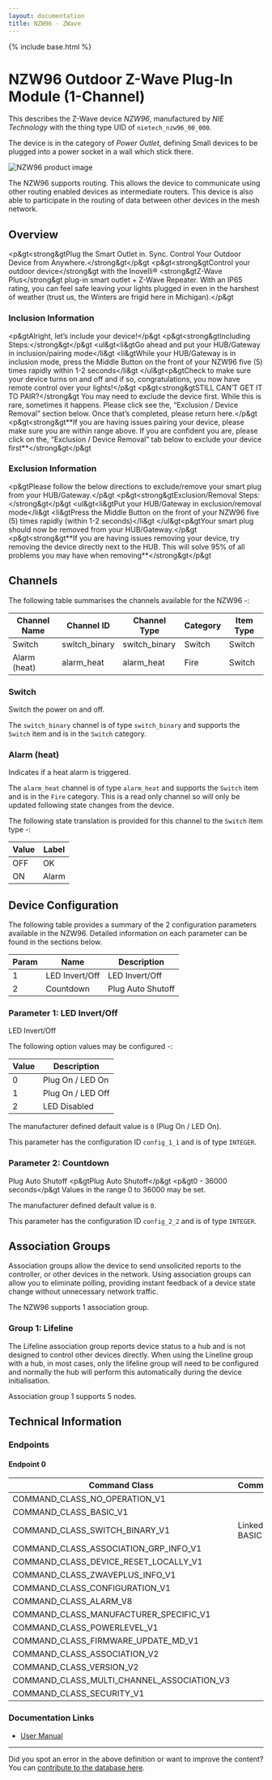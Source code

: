 ```yaml
---
layout: documentation
title: NZW96 - ZWave
---
```


{% include base.html %}

# NZW96 Outdoor Z-Wave Plug-In Module (1-Channel)
This describes the Z-Wave device *NZW96*, manufactured by *NIE Technology* with the thing type UID of ```nietech_nzw96_00_000```.

The device is in the category of *Power Outlet*, defining Small devices to be plugged into a power socket in a wall which stick there.

![NZW96 product image](https://opensmarthouse.org/zwavedatabase/825/image/)


The NZW96 supports routing. This allows the device to communicate using other routing enabled devices as intermediate routers.  This device is also able to participate in the routing of data between other devices in the mesh network.

## Overview

<p&gt<strong&gtPlug the Smart Outlet in. Sync. Control Your Outdoor Device from Anywhere.</strong&gt</p&gt <p&gt<strong&gtControl your outdoor device</strong&gt with the Inovelli® <strong&gtZ-Wave Plus</strong&gt plug-in smart outlet + Z-Wave Repeater. With an IP65 rating, you can feel safe leaving your lights plugged in even in the harshest of weather (trust us, the Winters are frigid here in Michigan).</p&gt

### Inclusion Information

<p&gtAlright, let’s include your device!</p&gt <p&gt<strong&gtIncluding Steps:</strong&gt</p&gt <ul&gt<li&gtGo ahead and put your HUB/Gateway in inclusion/pairing mode</li&gt <li&gtWhile your HUB/Gateway is in inclusion mode, press the Middle Button on the front of your NZW96 five (5) times rapidly within 1-2 seconds</li&gt </ul&gt<p&gtCheck to make sure your device turns on and off and if so, congratulations, you now have remote control over your lights!</p&gt <p&gt<strong&gtSTILL CAN’T GET IT TO PAIR?</strong&gt You may need to exclude the device first. While this is rare, sometimes it happens. Please click see the, “Exclusion / Device Removal” section below. Once that’s completed, please return here.</p&gt <p&gt<strong&gt\*\*If you are having issues pairing your device, please make sure you are within range above. If you are confident you are, please click on the, “Exclusion / Device Removal” tab below to exclude your device first\*\*</strong&gt</p&gt

### Exclusion Information

<p&gtPlease follow the below directions to exclude/remove your smart plug from your HUB/Gateway.</p&gt <p&gt<strong&gtExclusion/Removal Steps:</strong&gt</p&gt <ul&gt<li&gtPut your HUB/Gateway in exclusion/removal mode</li&gt <li&gtPress the Middle Button on the front of your NZW96 five (5) times rapidly (within 1-2 seconds)</li&gt </ul&gt<p&gtYour smart plug should now be removed from your HUB/Gateway.</p&gt <p&gt<strong&gt\*\*If you are having issues removing your device, try removing the device directly next to the HUB. This will solve 95% of all problems you may have when removing\*\*</strong&gt</p&gt

## Channels

The following table summarises the channels available for the NZW96 -:

| Channel Name | Channel ID | Channel Type | Category | Item Type |
|--------------|------------|--------------|----------|-----------|
| Switch | switch_binary | switch_binary | Switch | Switch | 
| Alarm (heat) | alarm_heat | alarm_heat | Fire | Switch | 

### Switch
Switch the power on and off.

The ```switch_binary``` channel is of type ```switch_binary``` and supports the ```Switch``` item and is in the ```Switch``` category.

### Alarm (heat)
Indicates if a heat alarm is triggered.

The ```alarm_heat``` channel is of type ```alarm_heat``` and supports the ```Switch``` item and is in the ```Fire``` category. This is a read only channel so will only be updated following state changes from the device.

The following state translation is provided for this channel to the ```Switch``` item type -:

| Value | Label     |
|-------|-----------|
| OFF | OK |
| ON | Alarm |



## Device Configuration

The following table provides a summary of the 2 configuration parameters available in the NZW96.
Detailed information on each parameter can be found in the sections below.

| Param | Name  | Description |
|-------|-------|-------------|
| 1 | LED Invert/Off | LED Invert/Off |
| 2 | Countdown | Plug Auto Shutoff |

### Parameter 1: LED Invert/Off

LED Invert/Off

The following option values may be configured -:

| Value  | Description |
|--------|-------------|
| 0 | Plug On / LED On |
| 1 | Plug On / LED Off |
| 2 | LED Disabled |

The manufacturer defined default value is ```0``` (Plug On / LED On).

This parameter has the configuration ID ```config_1_1``` and is of type ```INTEGER```.


### Parameter 2: Countdown

Plug Auto Shutoff
<p&gtPlug Auto Shutoff</p&gt <p&gt0 - 36000 seconds</p&gt
Values in the range 0 to 36000 may be set.

The manufacturer defined default value is ```0```.

This parameter has the configuration ID ```config_2_2``` and is of type ```INTEGER```.


## Association Groups

Association groups allow the device to send unsolicited reports to the controller, or other devices in the network. Using association groups can allow you to eliminate polling, providing instant feedback of a device state change without unnecessary network traffic.

The NZW96 supports 1 association group.

### Group 1: Lifeline

The Lifeline association group reports device status to a hub and is not designed to control other devices directly. When using the Lineline group with a hub, in most cases, only the lifeline group will need to be configured and normally the hub will perform this automatically during the device initialisation.

Association group 1 supports 5 nodes.

## Technical Information

### Endpoints

#### Endpoint 0

| Command Class | Comment |
|---------------|---------|
| COMMAND_CLASS_NO_OPERATION_V1| |
| COMMAND_CLASS_BASIC_V1| |
| COMMAND_CLASS_SWITCH_BINARY_V1| Linked to BASIC|
| COMMAND_CLASS_ASSOCIATION_GRP_INFO_V1| |
| COMMAND_CLASS_DEVICE_RESET_LOCALLY_V1| |
| COMMAND_CLASS_ZWAVEPLUS_INFO_V1| |
| COMMAND_CLASS_CONFIGURATION_V1| |
| COMMAND_CLASS_ALARM_V8| |
| COMMAND_CLASS_MANUFACTURER_SPECIFIC_V1| |
| COMMAND_CLASS_POWERLEVEL_V1| |
| COMMAND_CLASS_FIRMWARE_UPDATE_MD_V1| |
| COMMAND_CLASS_ASSOCIATION_V2| |
| COMMAND_CLASS_VERSION_V2| |
| COMMAND_CLASS_MULTI_CHANNEL_ASSOCIATION_V3| |
| COMMAND_CLASS_SECURITY_V1| |

### Documentation Links

* [User Manual](https://opensmarthouse.org/zwavedatabase/825/nzw96-manual.pdf)

---

Did you spot an error in the above definition or want to improve the content?
You can [contribute to the database here](https://opensmarthouse.org/zwavedatabase/825).
